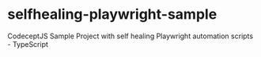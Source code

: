 # selfhealing-playwright-sample
CodeceptJS Sample Project with self healing Playwright automation scripts - TypeScript
